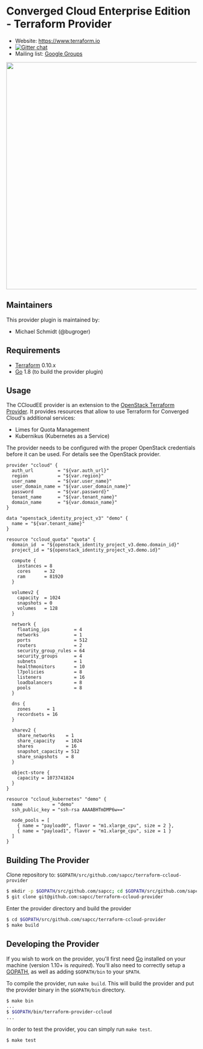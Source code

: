 Converged Cloud Enterprise Edition - Terraform Provider
=======================================================

- Website: https://www.terraform.io
- [![Gitter chat](https://badges.gitter.im/hashicorp-terraform/Lobby.png)](https://gitter.im/hashicorp-terraform/Lobby)
- Mailing list: [Google Groups](http://groups.google.com/group/terraform-tool)

<img src="https://cdn.rawgit.com/hashicorp/terraform-website/master/content/source/assets/images/logo-hashicorp.svg" width="600px">

Maintainers
-----------

This provider plugin is maintained by:

  * Michael Schmidt (@bugroger)

Requirements
------------

-	[Terraform](https://www.terraform.io/downloads.html) 0.10.x
-	[Go](https://golang.org/doc/install) 1.8 (to build the provider plugin)

Usage
---------------------


The CCloudEE provider is an extension to the [OpenStack Terraform
Provider](https://github.com/terraform-providers/terraform-provider-openstac).
It provides resources that allow to use Terraform for Converged Cloud's
additional services:

  * Limes for Quota Management
  * Kubernikus (Kubernetes as a Service)

The provider needs to be configured with the proper OpenStack credentials
before it can be used. For details see the OpenStack provider.


```
provider "ccloud" {
  auth_url         = "${var.auth_url}"
  region           = "${var.region}"
  user_name        = "${var.user_name}"
  user_domain_name = "${var.user_domain_name}"
  password         = "${var.password}"
  tenant_name      = "${var.tenant_name}"
  domain_name      = "${var.domain_name}"
}

data "openstack_identity_project_v3" "demo" {
  name = "${var.tenant_name}"
}

resource "ccloud_quota" "quota" {
  domain_id  = "${openstack_identity_project_v3.demo.domain_id}"
  project_id = "${openstack_identity_project_v3.demo.id}"

  compute {
    instances = 8
    cores     = 32
    ram       = 81920 
  }

  volumev2 {
    capacity  = 1024
    snapshots = 0
    volumes   = 128
  }

  network {
    floating_ips         = 4
    networks             = 1
    ports                = 512
    routers              = 2
    security_group_rules = 64
    security_groups      = 4
    subnets              = 1
    healthmonitors       = 10
    l7policies           = 8 
    listeners            = 16
    loadbalancers        = 8  
    pools                = 8 
  }

  dns {
    zones      = 1
    recordsets = 16
  }

  sharev2 {
    share_networks    = 1
    share_capacity    = 1024
    shares            = 16
    snapshot_capacity = 512
    share_snapshots   = 8
  }

  object-store {
    capacity = 1073741824
  }
}

resource "ccloud_kubernetes" "demo" {
  name           = "demo"
  ssh_public_key = "ssh-rsa AAAABHTmDMP6w=="

  node_pools = [
    { name = "payload0", flavor = "m1.xlarge_cpu", size = 2 },
    { name = "payload1", flavor = "m1.xlarge_cpu", size = 1 }
  ]
}

```

Building The Provider
---------------------

Clone repository to: `$GOPATH/src/github.com/sapcc/terraform-ccloud-provider`

```sh
$ mkdir -p $GOPATH/src/github.com/sapcc; cd $GOPATH/src/github.com/sapcc
$ git clone git@github.com:sapcc/terraform-ccloud-provider
```

Enter the provider directory and build the provider

```sh
$ cd $GOPATH/src/github.com/sapcc/terraform-ccloud-provider
$ make build
```


Developing the Provider
---------------------------

If you wish to work on the provider, you'll first need [Go](http://www.golang.org) installed on your machine (version 1.10+ is *required*). You'll also need to correctly setup a [GOPATH](http://golang.org/doc/code.html#GOPATH), as well as adding `$GOPATH/bin` to your `$PATH`.

To compile the provider, run `make build`. This will build the provider and put the provider binary in the `$GOPATH/bin` directory.

```sh
$ make bin
...
$ $GOPATH/bin/terraform-provider-ccloud
...
```

In order to test the provider, you can simply run `make test`.

```sh
$ make test
```
